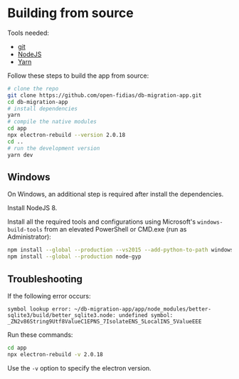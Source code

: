 # Building from source

Tools needed:

- [git](https://git-scm.com/)
- [NodeJS](https://nodejs.org/)
- [Yarn](https://yarnpkg.com/)

Follow these steps to build the app from source:

```bash
# clone the repo
git clone https://github.com/open-fidias/db-migration-app.git
cd db-migration-app
# install dependencies
yarn
# compile the native modules
cd app
npx electron-rebuild --version 2.0.18
cd ..
# run the development version
yarn dev
```

## Windows

On Windows, an additional step is required after install the dependencies.

Install NodeJS 8.

Install all the required tools and configurations using Microsoft's `windows-build-tools`
from an elevated PowerShell or CMD.exe (run as Administrator):

```bash
npm install --global --production --vs2015 --add-python-to-path windows-build-tools
npm install --global --production node-gyp
```

## Troubleshooting

If the following error occurs:

```
symbol lookup error: ~/db-migration-app/app/node_modules/better-sqlite3/build/better_sqlite3.node: undefined symbol: _ZN2v86String9Utf8ValueC1EPNS_7IsolateENS_5LocalINS_5ValueEEE
```

Run these commands:

```bash
cd app
npx electron-rebuild -v 2.0.18
```

Use the `-v` option to specify the electron version.
